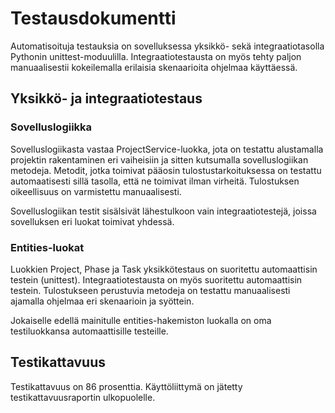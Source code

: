 # **Testausdokumentti**

Automatisoituja testauksia on sovelluksessa yksikkö- sekä integraatiotasolla Pythonin unittest-moduulilla. Integraatiotestausta on myös tehty paljon manuaalisestii kokeilemalla erilaisia skenaarioita ohjelmaa käyttäessä.

## **Yksikkö- ja integraatiotestaus**


### **Sovelluslogiikka**

Sovelluslogiikasta vastaa ProjectService-luokka, jota on testattu alustamalla projektin rakentaminen eri vaiheisiin ja sitten kutsumalla sovelluslogiikan metodeja. Metodit, jotka toimivat pääosin tulostustarkoituksessa on testattu automaatisesti sillä tasolla, että ne toimivat ilman virheitä. Tulostuksen oikeellisuus on varmistettu manuaalisesti.

Sovelluslogiikan testit sisälsivät lähestulkoon vain integraatiotestejä, joissa sovelluksen eri luokat toimivat yhdessä.

### **Entities-luokat**

Luokkien Project, Phase ja Task yksikkötestaus on suoritettu automaattisin testein (unittest). Integraatiotestausta on myös suoritettu automaattisin testein. Tulostukseen perustuvia metodeja on testattu manuaalisesti ajamalla ohjelmaa eri skenaarioin ja syöttein.

Jokaiselle edellä mainitulle entities-hakemiston luokalla on oma testiluokkansa automaattisille testeille.

## **Testikattavuus**

Testikattavuus on 86 prosenttia. Käyttöliittymä on jätetty testikattavuusraportin ulkopuolelle. 
